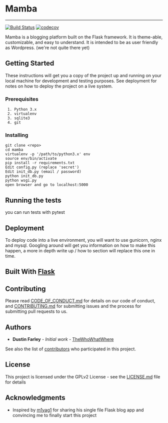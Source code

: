 # Mamba
------------
[![Build Status](https://travis-ci.org/thewhowhatwhere/flask-blog.svg?branch=master)](https://travis-ci.org/thewhowhatwhere/flask-blog)
[![codecov](https://codecov.io/gh/thewhowhatwhere/flask-blog/branch/master/graph/badge.svg)](https://codecov.io/gh/thewhowhatwhere/flask-blog)

Mamba is a blogging platform built on the Flask framework. It is theme-able, customizable, and easy to understand. It is intended to be as user friendly as Wordpress. (we're not quite there yet)

## Getting Started

These instructions will get you a copy of the project up and running on your local machine for development and testing purposes. See deployment for notes on how to deploy the project on a live system.

### Prerequisites
```
 1. Python 3.x
 2. virtualenv
 3. sqlite3
 4. git 
```

### Installing

```
git clone <repo>
cd mamba
virtualenv -p '/path/to/python3.x' env
source env/bin/activate
pip install -r requirements.txt
Edit config.py (replace 'secret')
Edit init_db.py (email / password)
python init_db.py
python wsgi.py
open browser and go to localhost:5000
```

## Running the tests

you can run tests with pytest

## Deployment

To deploy code into a live environment, you will want to use gunicorn, nginx and mysql. Googling around will get you information on how to make this happen, a more in depth write up / how to section will replace this one in time.

## Built With [Flask](http://flask.pocoo.org/)

## Contributing

Please read [CODE_OF_CONDUCT.md](CODE_OF_CONDUCT.md) for details on our code of conduct, and [CONTRIBUTING.md](CONTRIBUTING.md) for submitting issues and the process for submitting pull requests to us.

## Authors

* **Dustin Farley** - *Initial work* - [TheWhoWhatWhere](https://github.com/thewhowhatwhere)

See also the list of [contributors](https://github.com/thewhowhatwhere/mamba/contributors) who participated in this project.

## License
This project is licensed under the GPLv2 License - see the [LICENSE.md](LICENSE.md) file for details

## Acknowledgments

* Inspired by [m1yag1](https://github.com/m1yag1) for sharing his single file Flask blog app and convincing me to finally start this project
